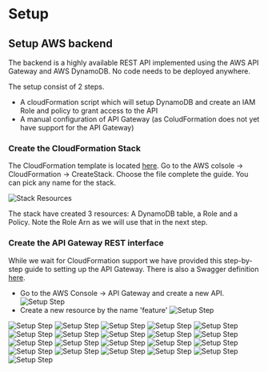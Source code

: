 # Setup

## Setup AWS backend
The backend is a highly available REST API implemented using the AWS API Gateway and AWS DynamoDB. No code needs to be deployed anywhere.

The setup consist of 2 steps. 
- A cloudFormation script which will setup DynamoDB and create an IAM Role and policy to grant access to the API
- A manual configuration of API Gateway (as ColudFormation does not yet have support for the API Gateway)

### Create the CloudFormation Stack
The CloudFormation template is located [here](https://github.com/queueit/FeatureSwitcher.AwsConfiguration/blob/master/config/CloudFormation.template). Go to the AWS colsole -> CloudFormation -> CreateStack. Choose the file complete the guide. You can pick any name for the stack.

![Stack Resources](https://raw.githubusercontent.com/queueit/FeatureSwitcher.AwsConfiguration/master/docs/img/StackResources.PNG "Stack Resources")

The stack have created 3 resources: A DynamoDB table, a Role and a Policy. Note the Role Arn as we will use that in the next step.

### Create the API Gateway REST interface
While we wait for CloudFormation support we have provided this step-by-step guide to setting up the API Gateway. There is also a Swagger definition [here](https://github.com/queueit/FeatureSwitcher.AwsConfiguration/blob/master/config/FeatureSwitcher.AwsConfiguration-test-swagger-integrations.json).

- Go to the AWS Console -> API Gateway and create a new API.
![Setup Step](https://raw.githubusercontent.com/queueit/FeatureSwitcher.AwsConfiguration/master/docs/img/1.PNG "Setup Step")
- Create a new resource by the name 'feature'
![Setup Step](https://raw.githubusercontent.com/queueit/FeatureSwitcher.AwsConfiguration/master/docs/img/2.PNG "Setup Step")

![Setup Step](https://raw.githubusercontent.com/queueit/FeatureSwitcher.AwsConfiguration/master/docs/img/3.PNG "Setup Step")
![Setup Step](https://raw.githubusercontent.com/queueit/FeatureSwitcher.AwsConfiguration/master/docs/img/4.PNG "Setup Step")
![Setup Step](https://raw.githubusercontent.com/queueit/FeatureSwitcher.AwsConfiguration/master/docs/img/5.PNG "Setup Step")
![Setup Step](https://raw.githubusercontent.com/queueit/FeatureSwitcher.AwsConfiguration/master/docs/img/6.PNG "Setup Step")
![Setup Step](https://raw.githubusercontent.com/queueit/FeatureSwitcher.AwsConfiguration/master/docs/img/7.PNG "Setup Step")
![Setup Step](https://raw.githubusercontent.com/queueit/FeatureSwitcher.AwsConfiguration/master/docs/img/8.PNG "Setup Step")
![Setup Step](https://raw.githubusercontent.com/queueit/FeatureSwitcher.AwsConfiguration/master/docs/img/8-1.PNG "Setup Step")
![Setup Step](https://raw.githubusercontent.com/queueit/FeatureSwitcher.AwsConfiguration/master/docs/img/9.PNG "Setup Step")
![Setup Step](https://raw.githubusercontent.com/queueit/FeatureSwitcher.AwsConfiguration/master/docs/img/10.PNG "Setup Step")
![Setup Step](https://raw.githubusercontent.com/queueit/FeatureSwitcher.AwsConfiguration/master/docs/img/11.PNG "Setup Step")
![Setup Step](https://raw.githubusercontent.com/queueit/FeatureSwitcher.AwsConfiguration/master/docs/img/12.PNG "Setup Step")
![Setup Step](https://raw.githubusercontent.com/queueit/FeatureSwitcher.AwsConfiguration/master/docs/img/13.PNG "Setup Step")
![Setup Step](https://raw.githubusercontent.com/queueit/FeatureSwitcher.AwsConfiguration/master/docs/img/14.PNG "Setup Step")
![Setup Step](https://raw.githubusercontent.com/queueit/FeatureSwitcher.AwsConfiguration/master/docs/img/15.PNG "Setup Step")
![Setup Step](https://raw.githubusercontent.com/queueit/FeatureSwitcher.AwsConfiguration/master/docs/img/16.PNG "Setup Step")
![Setup Step](https://raw.githubusercontent.com/queueit/FeatureSwitcher.AwsConfiguration/master/docs/img/17.PNG "Setup Step")
![Setup Step](https://raw.githubusercontent.com/queueit/FeatureSwitcher.AwsConfiguration/master/docs/img/18.PNG "Setup Step")
![Setup Step](https://raw.githubusercontent.com/queueit/FeatureSwitcher.AwsConfiguration/master/docs/img/19.PNG "Setup Step")
![Setup Step](https://raw.githubusercontent.com/queueit/FeatureSwitcher.AwsConfiguration/master/docs/img/20.PNG "Setup Step")
![Setup Step](https://raw.githubusercontent.com/queueit/FeatureSwitcher.AwsConfiguration/master/docs/img/21.PNG "Setup Step")
![Setup Step](https://raw.githubusercontent.com/queueit/FeatureSwitcher.AwsConfiguration/master/docs/img/22.PNG "Setup Step")
